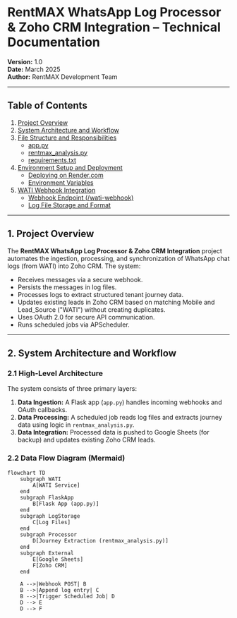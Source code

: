 <!-- README_Part1.md -->
# RentMAX WhatsApp Log Processor & Zoho CRM Integration – Technical Documentation

**Version:** 1.0  
**Date:** March 2025  
**Author:** RentMAX Development Team

---

## Table of Contents

1. [Project Overview](#project-overview)
2. [System Architecture and Workflow](#system-architecture-and-workflow)
3. [File Structure and Responsibilities](#file-structure-and-responsibilities)
    - [app.py](#apppy)
    - [rentmax_analysis.py](#rentmax_analysispy)
    - [requirements.txt](#requirementstxt)
4. [Environment Setup and Deployment](#environment-setup-and-deployment)
    - [Deploying on Render.com](#deploying-on-rendercom)
    - [Environment Variables](#environment-variables)
5. [WATI Webhook Integration](#wati-webhook-integration)
    - [Webhook Endpoint (/wati-webhook)](#webhook-endpoint-wati-webhook)
    - [Log File Storage and Format](#log-file-storage-and-format)

---

## 1. Project Overview

The **RentMAX WhatsApp Log Processor & Zoho CRM Integration** project automates the ingestion, processing, and synchronization of WhatsApp chat logs (from WATI) into Zoho CRM. The system:
- Receives messages via a secure webhook.
- Persists the messages in log files.
- Processes logs to extract structured tenant journey data.
- Updates existing leads in Zoho CRM based on matching Mobile and Lead_Source ("WATI") without creating duplicates.
- Uses OAuth 2.0 for secure API communication.
- Runs scheduled jobs via APScheduler.

---

## 2. System Architecture and Workflow

### 2.1 High-Level Architecture

The system consists of three primary layers:
1. **Data Ingestion:** A Flask app (`app.py`) handles incoming webhooks and OAuth callbacks.
2. **Data Processing:** A scheduled job reads log files and extracts journey data using logic in `rentmax_analysis.py`.
3. **Data Integration:** Processed data is pushed to Google Sheets (for backup) and updates existing Zoho CRM leads.

### 2.2 Data Flow Diagram (Mermaid)

```mermaid
flowchart TD
    subgraph WATI
        A[WATI Service]
    end
    subgraph FlaskApp
        B[Flask App (app.py)]
    end
    subgraph LogStorage
        C[Log Files]
    end
    subgraph Processor
        D[Journey Extraction (rentmax_analysis.py)]
    end
    subgraph External
        E[Google Sheets]
        F[Zoho CRM]
    end

    A -->|Webhook POST| B
    B -->|Append log entry| C
    B -->|Trigger Scheduled Job| D
    D --> E
    D --> F
